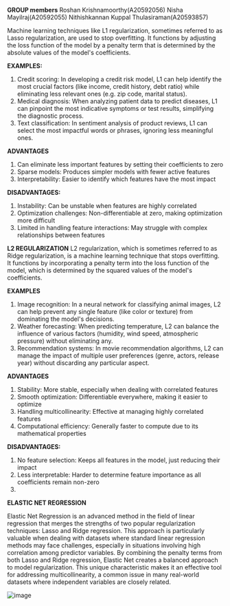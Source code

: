 **GROUP members**
Roshan Krishnamoorthy(A20592056)
Nisha Mayilraj(A20592055)
Nithishkannan Kuppal Thulasiraman(A20593857)


Machine learning techniques like L1 regularization, sometimes referred to as Lasso regularization, are used to stop overfitting. It functions by adjusting the loss function of the model by a penalty term that is determined by the absolute values of the model's coefficients.

**EXAMPLES:**

1.	Credit scoring: In developing a credit risk model, L1 can help identify the most crucial factors (like income, credit history, debt ratio) while eliminating less relevant ones (e.g. zip code, marital status).
2.	Medical diagnosis: When analyzing patient data to predict diseases, L1 can pinpoint the most indicative symptoms or test results, simplifying the diagnostic process.
3.	Text classification: In sentiment analysis of product reviews, L1 can select the most impactful words or phrases, ignoring less meaningful ones.

**ADVANTAGES**
1.	Can eliminate less important features by setting their coefficients to zero
2.	Sparse models: Produces simpler models with fewer active features
3.	Interpretability: Easier to identify which features have the most impact

**DISADVANTAGES:**
1.	Instability: Can be unstable when features are highly correlated
2.	Optimization challenges: Non-differentiable at zero, making optimization more difficult
3.	Limited in handling feature interactions: May struggle with complex relationships between features

**L2 REGULARIZATION**
L2 regularization, which is sometimes referred to as Ridge regularization, is a machine learning technique that stops overfitting. It functions by incorporating a penalty term into the loss function of the model, which is determined by the squared values of the model's coefficients.

**EXAMPLES**
1.	Image recognition: In a neural network for classifying animal images, L2 can help prevent any single feature (like color or texture) from dominating the model's decisions.
2.	Weather forecasting: When predicting temperature, L2 can balance the influence of various factors (humidity, wind speed, atmospheric pressure) without eliminating any.
3.	Recommendation systems: In movie recommendation algorithms, L2 can manage the impact of multiple user preferences (genre, actors, release year) without discarding any particular aspect.

**ADVANTAGES**
1.	Stability: More stable, especially when dealing with correlated features
2.	Smooth optimization: Differentiable everywhere, making it easier to optimize
3.	Handling multicollinearity: Effective at managing highly correlated features
4.	Computational efficiency: Generally faster to compute due to its mathematical properties

**DISADVANTAGES:**
1.	No feature selection: Keeps all features in the model, just reducing their impact
2.	Less interpretable: Harder to determine feature importance as all coefficients remain non-zero
3.	
**ELASTIC NET REGRESSION**

Elastic Net Regression is an advanced method in the field of linear regression that merges the strengths of two popular regularization techniques: Lasso and Ridge regression. This approach is particularly valuable when dealing with datasets where standard linear regression methods may face challenges, especially in situations involving high correlation among predictor variables. By combining the penalty terms from both Lasso and Ridge regression, Elastic Net creates a balanced approach to model regularization. This unique characteristic makes it an effective tool for addressing multicollinearity, a common issue in many real-world datasets where independent variables are closely related.

![image](https://github.com/user-attachments/assets/c525f182-a273-42c6-a1e5-5897d4c879e8)


